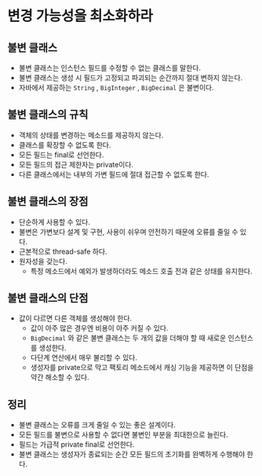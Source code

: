 # 변경 가능성을 최소화하라

## 불변 클래스

- 불변 클래스는 인스턴스 필드를 수정할 수 없는 클래스를 말한다.
- 불변 클래스는 생성 시 필드가 고정되고 파괴되는 순간까지 절대 변하지 않는다.
- 자바에서 제공하는 `String` , `BigInteger` , `BigDecimal` 은 불변이다.

## 불변 클래스의 규칙

- 객체의 상태를 변경하는 메소드를 제공하지 않는다.
- 클래스를 확장할 수 없도록 한다.
- 모든 필드는 final로 선언한다.
- 모든 필드의 접근 제한자는 private이다.
- 다른 클래스에서는 내부의 가변 필드에 절대 접근할 수 없도록 한다.

## 불변 클래스의 장점

- 단순하게 사용할 수 있다.
- 불변은 가변보다 설계 및 구현, 사용이 쉬우며 안전하기 때문에 오류를 줄일 수 있다.
- 근본적으로 thread-safe 하다.
- 원자성을 갖는다.
    - 특정 메소드에서 예외가 발생하더라도 메소드 호출 전과 같은 상태를 유지한다.

## 불변 클래스의 단점

- 값이 다르면 다른 객체를 생성해야 한다.
    - 값이 아주 많은 경우엔 비용이 아주 커질 수 있다.
    - `BigDecimal` 와 같은 불변 클래스는 두 개의 값을 더해야 할 때 새로운 인스턴스를 생성한다.
    - 다단계 연산에서 매우 불리할 수 있다.
    - 생성자를 private으로 막고 팩토리 메소드에서 캐싱 기능을 제공하면 이 단점을 약간 해소할 수 있다.

## 정리

- 불변 클래스는 오류를 크게 줄일 수 있는 좋은 설계이다.
- 모든 필드를 불변으로 사용할 수 없다면 불변인 부분을 최대한으로 늘린다.
- 필드는 가급적 private final로 선언한다.
- 불변 클래스는 생성자가 종료되는 순간 모든 필드의 초기화를 완벽하게 수행해야 한다.
